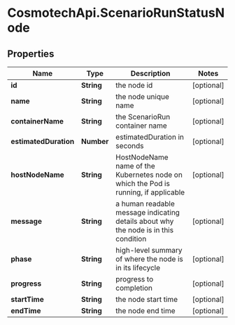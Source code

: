 # CosmotechApi.ScenarioRunStatusNode

## Properties

Name | Type | Description | Notes
------------ | ------------- | ------------- | -------------
**id** | **String** | the node id | [optional] 
**name** | **String** | the node unique name | [optional] 
**containerName** | **String** | the ScenarioRun container name | [optional] 
**estimatedDuration** | **Number** | estimatedDuration in seconds | [optional] 
**hostNodeName** | **String** | HostNodeName name of the Kubernetes node on which the Pod is running, if applicable | [optional] 
**message** | **String** | a human readable message indicating details about why the node is in this condition | [optional] 
**phase** | **String** | high-level summary of where the node is in its lifecycle | [optional] 
**progress** | **String** | progress to completion | [optional] 
**startTime** | **String** | the node start time | [optional] 
**endTime** | **String** | the node end time | [optional] 


